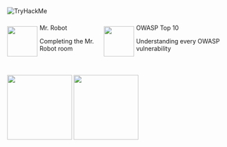  <!-- <div align="start">
    <img src="https://readme-typing-svg.herokuapp.com?font=Jetbrains+mono&size=14&duration=5000&color=33FF33&center=false&vCenter=false&width=500&lines=Hello,+friend;Control+is+an+illusion;We+are+the+99%;Democracy+is+hacked;I'm+not+a+vigilante+hacker+I'm+a+soldier;The+world+is+a+dangerous+place+,+Elliot;Not+because+of+those+who+do+evil;But+because+of+those+who+look+on+and+do+nothing;Is+any+of+it+real+?+I+mean+,+look+at+this;+Look+at+it+!;A+world+built+on+fantasy;The+top+1%+of+the+top+1%;The+guys+who+play+God+without+permission;Nothing+is+coincidence+Everything+is+meant+to+be" alt="Typing SVG"/>
</div> -->

<br/>
<br/>

<div style="align-items: start">
    <img src="https://tryhackme-badges.s3.amazonaws.com/NN4TT4NN.png" alt="TryHackMe">
    <br/>
    <br/>
    <div style="display: flex; align-items: start; width: 100%">
        <div style="display: flex; align-items: center;">
            <img src="https://tryhackme.com/img/badges/mrrobot.svg" height="70px"/> 
            <div style="align-items: start; margin: 5px">
                <span>Mr. Robot</span>
                <br/>
                <p>Completing the Mr. Robot room</p> 
            </div>
        </div>
        <div style="display: flex; align-items: center;">
            <img src="https://tryhackme.com/img/badges/owasptop10.svg" height="70px"/>
            <div style="align-items: start; margin: 5px">
                <span>OWASP Top 10</span>
                <br/>
                <p>Understanding every OWASP vulnerability</p> 
            </div>
        </div>
    </div>
    <br/>
    <br/>
    <img height="150em" src="https://github-readme-stats.vercel.app/api?username=natanzeraa&show_icons=true&theme=shadow_green&include_all_commits=true&count_private=true" />
    <img height="150em" src="https://github-readme-stats.vercel.app/api/top-langs/?username=natanzeraa&show_icons=true&theme=shadow_green&card_width=370" />
</div>
